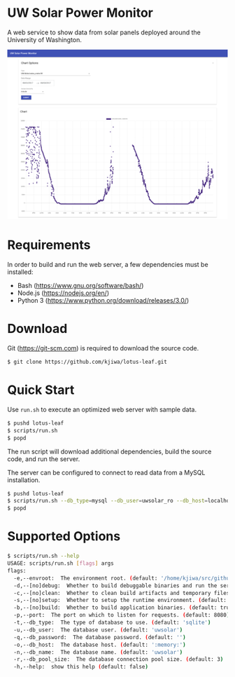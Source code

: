 # UW Solar Power Monitor

A web service to show data from solar panels deployed around the University of Washington.

<img src="screenshot.png" width="640">

# Requirements

In order to build and run the web server, a few dependencies must be installed:

* Bash (https://www.gnu.org/software/bash/)
* Node.js (https://nodejs.org/en/)
* Python 3 (https://www.python.org/download/releases/3.0/)

# Download

Git (https://git-scm.com) is required to download the source code.

```bash
$ git clone https://github.com/kjiwa/lotus-leaf.git
```

# Quick Start

Use ```run.sh``` to execute an optimized web server with sample data.

```bash
$ pushd lotus-leaf
$ scripts/run.sh
$ popd
```

The run script will download additional dependencies, build the source code, and run the server.

The server can be configured to connect to read data from a MySQL installation.

```bash
$ pushd lotus-leaf
$ scripts/run.sh --db_type=mysql --db_user=uwsolar_ro --db_host=localhost --db_name=uwsolar
$ popd
```

# Supported Options

```bash
$ scripts/run.sh --help
USAGE: scripts/run.sh [flags] args
flags:
  -e,--envroot:  The environment root. (default: '/home/kjiwa/src/github/kjiwa/lotus-leaf/env')
  -d,--[no]debug:  Whether to build debuggable binaries and run the server in debug mode. (default: false)
  -c,--[no]clean:  Whether to clean build artifacts and temporary files. (default: true)
  -s,--[no]setup:  Whether to setup the runtime environment. (default: true)
  -b,--[no]build:  Whether to build application binaries. (default: true)
  -p,--port:  The port on which to listen for requests. (default: 8080)
  -t,--db_type:  The type of database to use. (default: 'sqlite')
  -u,--db_user:  The database user. (default: 'uwsolar')
  -q,--db_password:  The database password. (default: '')
  -o,--db_host:  The database host. (default: ':memory:')
  -n,--db_name:  The database name. (default: 'uwsolar')
  -r,--db_pool_size:  The database connection pool size. (default: 3)
  -h,--help:  show this help (default: false)
```
